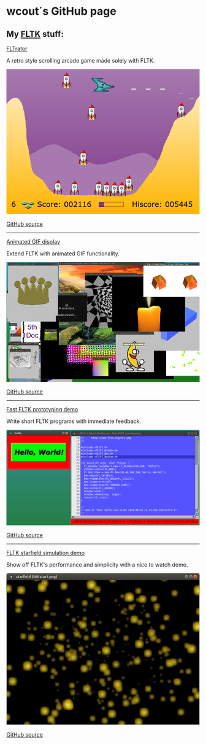 wcout΄s GitHub page
===================

My [FLTK](http://www.fltk.org/) stuff:
--------------------------------------


[FLTrator](fltrator.html)

A retro style scrolling arcade game made solely with FLTK.

![FLTrator in action](screenshots/fltrator.png "FLTrator in action")

[GitHub source](https://github.com/wcout/FLTrator)

---

[Animated GIF display](animgif.html)

Extend FLTK with animated GIF functionality.

![Screenshot of animated GIF demo running](screenshots/animgif.png "Screenshot of animated GIF demo running")

[GitHub source](https://github.com/wcout/fltk-gif-animation)

---

[Fast FLTK prototyping demo](fast_fltk_proto.html)

Write short FLTK programs with immediate feedback.

![Screenshot of fast FLTK prototyping demo running](screenshots/fast_fltk_proto.png "Screenshot of fast FLTK prototyping demo running")

[GitHub source](https://github.com/wcout/fast-fltk-proto)

---

[FLTK starfield simulation demo](starfield.html)

Show off FLTK's performance and simplicity with a nice to watch demo.

![Screenshot of FLTK starfield demo running](screenshots/starfield.png "Screenshot of FLTK starfield demo running")

[GitHub source](https://github.com/wcout/fltk-starfield-simulation)
